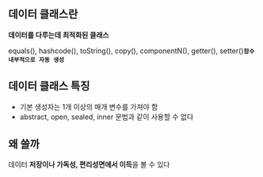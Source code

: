 ## 데이터 클래스란

**데이터를 다루는데 최적화된 클래스**

equals(), hashcode(), toString(), copy(), componentN(), getter(), setter()**`함수 내부적으로 자동 생성`**

## 데이터 클래스 특징

- 기본 생성자는 1개 이상의 매개 변수를 가져야 함
- abstract, open, sealed, inner 문법과 같이 사용할 수 없다

## 왜 쓸까

데이터 **저장이나 가독성, 편리성면에서 이득**을 볼 수 있다

